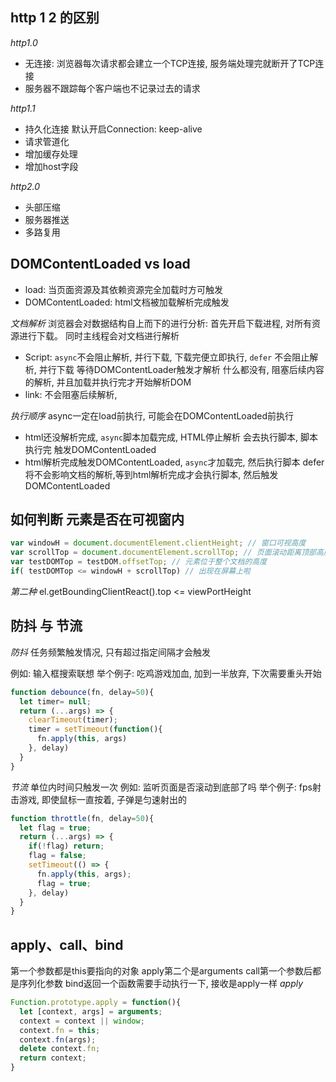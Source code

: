 ## http 1 2 的区别
*http1.0*
  - 无连接: 浏览器每次请求都会建立一个TCP连接, 服务端处理完就断开了TCP连接
  - 服务器不跟踪每个客户端也不记录过去的请求

*http1.1*
  - 持久化连接 默认开启Connection: keep-alive
  - 请求管道化
  - 增加缓存处理
  - 增加host字段

*http2.0*
  - 头部压缩
  - 服务器推送
  - 多路复用

## DOMContentLoaded vs load
  - load: 当页面资源及其依赖资源完全加载时方可触发
  - DOMContentLoaded: html文档被加载解析完成触发

*文档解析*
  浏览器会对数据结构自上而下的进行分析: 首先开启下载进程, 对所有资源进行下载。 同时主线程会对文档进行解析

  - Script: 
    `async`不会阻止解析, 并行下载, 下载完便立即执行, 
    `defer` 不会阻止解析, 并行下载 等待DOMContentLoader触发才解析 
    什么都没有, 阻塞后续内容的解析, 并且加载并执行完才开始解析DOM　
  - link: 不会阻塞后续解析,

*执行顺序*
  async一定在load前执行, 可能会在DOMContentLoaded前执行
  - html还没解析完成, `async`脚本加载完成, HTML停止解析 会去执行脚本, 脚本执行完 触发DOMContentLoaded
  - html解析完成触发DOMContentLoaded, `async`才加载完, 然后执行脚本
  defer将不会影响文档的解析,等到html解析完成才会执行脚本, 然后触发DOMContentLoaded


## 如何判断 元素是否在可视窗内
```js
var windowH = document.documentElement.clientHeight; // 窗口可视高度
var scrollTop = document.documentElement.scrollTop; // 页面滚动距离顶部高度
var testDOMTop = testDOM.offsetTop; // 元素位于整个文档的高度
if( testDOMTop <= windowH + scrollTop) // 出现在屏幕上啦
```
*第二种*
el.getBoundingClientReact().top <= viewPortHeight

## 防抖 与 节流
*防抖*
任务频繁触发情况, 只有超过指定间隔才会触发

例如: 输入框搜索联想
举个例子: 吃鸡游戏加血, 加到一半放弃, 下次需要重头开始
```js
function debounce(fn, delay=50){
  let timer= null;
  return (...args) => {
    clearTimeout(timer);
    timer = setTimeout(function(){
      fn.apply(this, args)
    }, delay)
  }
}
```

*节流*
单位内时间只触发一次
例如: 监听页面是否滚动到底部了吗
举个例子: fps射击游戏, 即使鼠标一直按着, 子弹是匀速射出的

```js
function throttle(fn, delay=50){
  let flag = true;
  return (...args) => {
    if(!flag) return;
    flag = false;
    setTimeout(() => {
      fn.apply(this, args);
      flag = true;
    }, delay)
  }
}
```

## apply、call、bind
第一个参数都是this要指向的对象
apply第二个是arguments
call第一个参数后都是序列化参数
bind返回一个函数需要手动执行一下, 接收是apply一样
*apply*
```js
Function.prototype.apply = function(){
  let [context, args] = arguments;
  context = context || window;
  context.fn = this;
  context.fn(args);
  delete context.fn;
  return context;
}
```